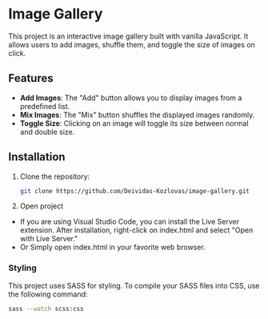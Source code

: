 # Image Gallery

This project is an interactive image gallery built with vanilla JavaScript. It allows users to add images, shuffle them, and toggle the size of images on click.

## Features

- **Add Images**: The "Add" button allows you to display images from a predefined list.
- **Mix Images**: The "Mix" button shuffles the displayed images randomly.
- **Toggle Size**: Clicking on an image will toggle its size between normal and double size.

## Installation

1. Clone the repository:

   ```bash
   git clone https://github.com/Deividas-Kozlovas/image-gallery.git
   ```

2. Open project

- If you are using Visual Studio Code, you can install the Live Server extension.
  After installation, right-click on index.html and select "Open with Live Server."
- Or Simply open index.html in your favorite web browser.

### Styling

This project uses SASS for styling. To compile your SASS files into CSS, use the following command:

```bash
sass --watch scss:css
```
